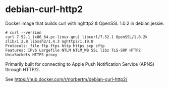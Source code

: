 # debian-curl-http2
Docker image that builds curl with nghttp2 &amp; OpenSSL 1.0.2 in debian:jessie.

```
# curl --version
curl 7.52.1 (x86_64-pc-linux-gnu) libcurl/7.52.1 OpenSSL/1.0.2k zlib/1.2.8 libssh2/1.4.3 nghttp2/1.19.0
Protocols: file ftp ftps http https scp sftp 
Features: IPv6 Largefile NTLM NTLM_WB SSL libz TLS-SRP HTTP2 UnixSockets HTTPS-proxy 
```

Primarily built for connecting to Apple Push Notification Service (APNS) through HTTP/2.

See https://hub.docker.com/r/norbertm/debian-curl-http2/
